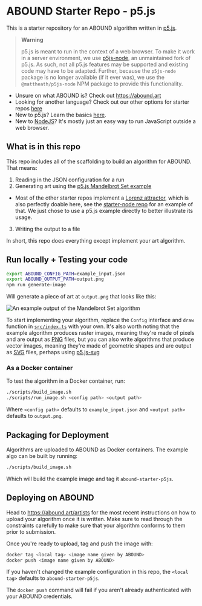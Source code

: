 # ABOUND Starter Repo - p5.js

This is a starter repository for an ABOUND algorithm written in
[p5.js](https://p5js.org/). 

> **Warning**  
>
> p5.js is meant to run in the context of a web browser. To make it work in a
> server environment, we use [p5js-node](https://github.com/SamuelScheit/p5js-node),
> an unmaintained fork of p5.js. As such, not all p5.js features may be
> supported and existing code may have to be adapted. Further, because the
> `p5js-node` package is no longer available (if it ever was), we use the
> `@mattheath/p5js-node` NPM package to provide this functionality.

* Unsure on what ABOUND is? Check out https://abound.art
* Looking for another language? Check out our other options for starter repos [here](https://abound.art/artists)
* New to p5.js? Learn the basics [here](https://www.typescriptlang.org/docs/handbook/intro.html).
* New to [NodeJS](https://nodejs.org/en/)? It's mostly just an easy way to run JavaScript outside a web browser.

## What is in this repo

This repo includes all of the scaffolding to build an algorithm for ABOUND. That means:

1. Reading in the JSON configuration for a run
2. Generating art using the [p5.js Mandelbrot Set example](https://p5js.org/examples/simulate-the-mandelbrot-set.html)
  * Most of the other starter repos implement a
  [Lorenz attractor](https://en.wikipedia.org/wiki/Lorenz_system), which is also
  perfectly doable here, see the
  [starter-node repo](https://github.com/Abound-art/starter-node) for an example
  of that. We just chose to use a p5.js example directly to better illustrate
  its usage.
3. Writing the output to a file

In short, this repo does everything except implement your art algorithm.

## Run locally + Testing your code

```bash
export ABOUND_CONFIG_PATH=example_input.json
export ABOUND_OUTPUT_PATH=output.png
npm run generate-image
```

Will generate a piece of art at `output.png` that looks like this:

![An example output of the Mandelbrot Set algorithm](/example_output.png)

To start implementing your algorithm, replace the `Config` interface and `draw`
function in [`src/index.ts`](/src/index.ts) with your own. It's
also worth noting that the example algorithm produces raster images, meaning
they're made of pixels and are output as
[PNG](https://en.wikipedia.org/wiki/PNG) files, but you can also write
algorithms that produce vector images, meaning they're made of geometric shapes
and are output as [SVG](https://en.wikipedia.org/wiki/SVG) files, perhaps using
[p5.js-svg](https://github.com/zenozeng/p5.js-svg)

### As a Docker container

To test the algorithm in a Docker container, run:

```bash
./scripts/build_image.sh
./scripts/run_image.sh <config path> <output path>
```

Where `<config path>` defaults to `example_input.json` and `<output path>`
defaults to `output.png`.

## Packaging for Deployment

Algorithms are uploaded to ABOUND as Docker containers. The example algo can be
built by running:

```bash
./scripts/build_image.sh
```

Which will build the example image and tag it `abound-starter-p5js`.

## Deploying on ABOUND 

Head to https://abound.art/artists for the most recent instructions on how to upload
your algorithm once it is written. Make sure to read through the constraints carefully
to make sure that your algorithm conforms to them prior to submission.

Once you're ready to upload, tag and push the image with:

```bash
docker tag <local tag> <image name given by ABOUND>
docker push <image name given by ABOUND>
```

If you haven't changed the example configuration in this repo, the `<local
tag>` defaults to `abound-starter-p5js`.

The `docker push` command will fail if you aren't already authenticated with
your ABOUND credentials.
